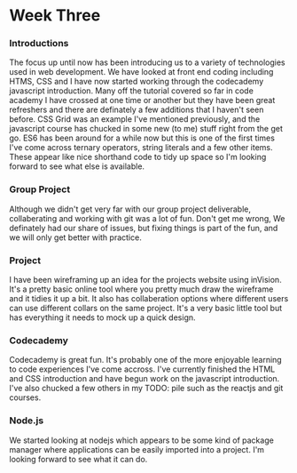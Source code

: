 # Week Three

### Introductions
The focus up until now has been introducing us to a variety of technologies used in web development. We have looked at front end coding including HTMS, CSS and I have now started working through the codecademy javascript introduction. Many off the tutorial covered so far in code academy I have crossed at one time or another but they have been great refreshers and there are definately a few additions that I haven't seen before. CSS Grid was an example I've mentioned previously, and the javascript course has chucked in some new (to me) stuff right from the get go. ES6 has been around for a while now but this is one of the first times I've come across ternary operators, string literals and a few other items. These appear like nice shorthand code to tidy up space so I'm looking forward to see what else is available.

### Group Project
Although we didn't get very far with our group project deliverable, collaberating and working with git was a lot of fun. Don't get me wrong, We definately had our share of issues, but fixing things is part of the fun, and we will only get better with practice.

### Project
I have been wireframing up an idea for the projects website using inVision. It's a pretty basic online tool where you pretty much draw the wireframe and it tidies it up a bit. It also has collaberation options where different users can use different collars on the same project. It's a very basic little tool but has everything it needs to mock up a quick design.

### Codecademy
Codecademy is great fun. It's probably one of the more enjoyable learning to code experiences I've come accross. I've currently finished the HTML and CSS introduction and have begun work on the javascript introduction. I've also chucked a few others in my TODO: pile such as the reactjs and git courses.

### Node.js
We started looking at nodejs which appears to be some kind of package manager where applications can be easily imported into a project. I'm looking forward to see what it can do.